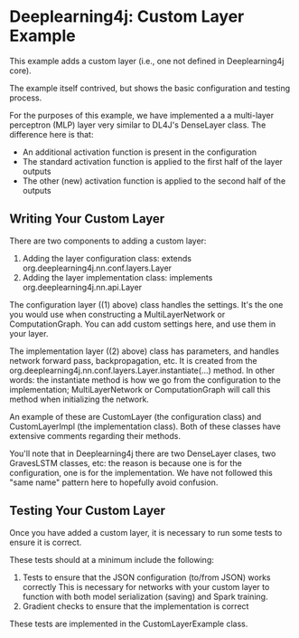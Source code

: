 
# Deeplearning4j: Custom Layer Example

This example adds a custom layer (i.e., one not defined in Deeplearning4j core).

The example itself contrived, but shows the basic configuration and testing process.

For the purposes of this example, we have implemented a a multi-layer perceptron (MLP)
layer very similar to DL4J's DenseLayer class. The difference here is that:

- An additional activation function is present in the configuration
- The standard activation function is applied to the first half of the layer outputs
- The other (new) activation function is applied to the second half of the outputs

## Writing Your Custom Layer

There are two components to adding a custom layer:

1. Adding the layer configuration class: extends org.deeplearning4j.nn.conf.layers.Layer
2. Adding the layer implementation class: implements org.deeplearning4j.nn.api.Layer

The configuration layer ((1) above) class handles the settings. It's the one you would
use when constructing a MultiLayerNetwork or ComputationGraph. You can add custom
settings here, and use them in your layer.

The implementation layer ((2) above) class has parameters, and handles network forward
pass, backpropagation, etc. It is created from the org.deeplearning4j.nn.conf.layers.Layer.instantiate(...)
method. In other words: the instantiate method is how we go from the configuration
to the implementation; MultiLayerNetwork or ComputationGraph will call this method
when initializing the network.

An example of these are CustomLayer (the configuration class) and CustomLayerImpl (the
implementation class). Both of these classes have extensive comments regarding
their methods.

You'll note that in Deeplearning4j there are two DenseLayer clases, two GravesLSTM classes,
etc: the reason is because one is for the configuration, one is for the implementation.
We have not followed this "same name" pattern here to hopefully avoid confusion.

## Testing Your Custom Layer

Once you have added a custom layer, it is necessary to run some tests to ensure
it is correct.

These tests should at a minimum include the following:

1. Tests to ensure that the JSON configuration (to/from JSON) works correctly
   This is necessary for networks with your custom layer to function with both
   model serialization (saving) and Spark training.
2. Gradient checks to ensure that the implementation is correct

These tests are implemented in the CustomLayerExample class.
